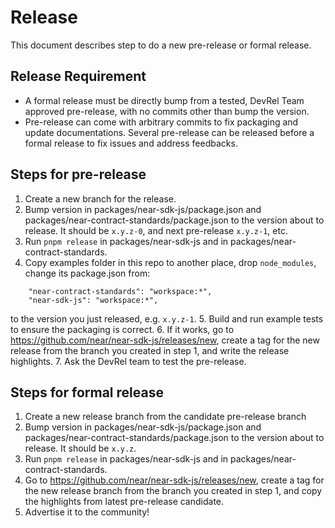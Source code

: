# Release

This document describes step to do a new pre-release or formal release.

## Release Requirement
- A formal release must be directly bump from a tested, DevRel Team approved pre-release, with no commits other than bump the version.
- Pre-release can come with arbitrary commits to fix packaging and update documentations. Several pre-release can be released before a formal release to fix issues and address feedbacks.

## Steps for pre-release
1. Create a new branch for the release.
2. Bump version in packages/near-sdk-js/package.json and packages/near-contract-standards/package.json to the version about to release. It should be `x.y.z-0`, and next pre-release `x.y.z-1`, etc.
3. Run `pnpm release` in packages/near-sdk-js and in packages/near-contract-standards.
4. Copy examples folder in this repo to another place, drop `node_modules`, change its package.json from:
```
    "near-contract-standards": "workspace:*",
    "near-sdk-js": "workspace:*",
```
to the version you just released, e.g. `x.y.z-1`.
5. Build and run example tests to ensure the packaging is correct.
6. If it works, go to https://github.com/near/near-sdk-js/releases/new, create a tag for the new release from the branch you created in step 1, and write the release highlights.
7. Ask the DevRel team to test the pre-release.

## Steps for formal release
1. Create a new release branch from the candidate pre-release branch
2. Bump version in packages/near-sdk-js/package.json and packages/near-contract-standards/package.json to the version about to release. It should be `x.y.z`.
3. Run `pnpm release` in packages/near-sdk-js and in packages/near-contract-standards.
4. Go to https://github.com/near/near-sdk-js/releases/new, create a tag for the new release branch from the branch you created in step 1, and copy the highlights from latest pre-release candidate.
5. Advertise it to the community!